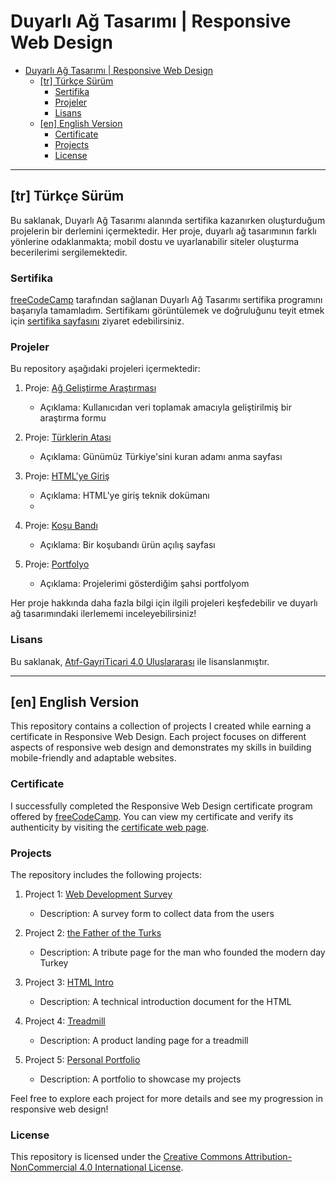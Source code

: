 
# Duyarlı Ağ Tasarımı | Responsive Web Design

- [Duyarlı Ağ Tasarımı | Responsive Web Design](#duyarlı-ağ-tasarımı--responsive-web-design)
  - [\[tr\] Türkçe Sürüm](#tr-türkçe-sürüm)
    - [Sertifika](#sertifika)
    - [Projeler](#projeler)
    - [Lisans](#lisans)
  - [\[en\] English Version](#en-english-version)
    - [Certificate](#certificate)
    - [Projects](#projects)
    - [License](#license)
---
## \[tr\] Türkçe Sürüm

Bu saklanak, Duyarlı Ağ Tasarımı alanında sertifika kazanırken oluşturduğum projelerin bir derlemini içermektedir. Her proje, duyarlı ağ tasarımının farklı yönlerine odaklanmakta; mobil dostu ve uyarlanabilir siteler oluşturma becerilerimi sergilemektedir.

### Sertifika

[freeCodeCamp](https://www.freecodecamp.org/) tarafından sağlanan Duyarlı Ağ Tasarımı sertifika programını  başarıyla tamamladım. Sertifikamı görüntülemek ve doğruluğunu teyit etmek için [sertifika sayfasını](https://www.freecodecamp.org/certification/avriya/responsive-web-design) ziyaret edebilirsiniz.

### Projeler

Bu repository aşağıdaki projeleri içermektedir:

1. Proje: [Ağ Geliştirme Araştırması](1-survey-form/)
   - Açıklama: Kullanıcıdan veri toplamak amacıyla geliştirilmiş bir araştırma formu

2. Proje: [Türklerin Atası](2-tribute-page/)
   - Açıklama: Günümüz Türkiye'sini kuran adamı anma sayfası

3. Proje: [HTML'ye Giriş](3-technical-documentation)
   - Açıklama: HTML'ye giriş teknik dokümanı
   - 
4. Proje: [Koşu Bandı](4-product-landing)
   - Açıklama: Bir koşubandı ürün açılış sayfası

5. Proje: [Portfolyo](5-personal-portfolio)
   - Açıklama: Projelerimi gösterdiğim şahsi portfolyom

Her proje hakkında daha fazla bilgi için ilgili projeleri keşfedebilir ve duyarlı ağ tasarımındaki ilerlememi inceleyebilirsiniz!

### Lisans

Bu saklanak, [Atıf-GayriTicari 4.0 Uluslararası](LICENSE) ile lisanslanmıştır.

---
## \[en\] English Version

This repository contains a collection of projects I created while earning a certificate in Responsive Web Design. Each project focuses on different aspects of responsive web design and demonstrates my skills in building mobile-friendly and adaptable websites.

### Certificate

I successfully completed the Responsive Web Design certificate program offered by [freeCodeCamp](https://www.freecodecamp.org/). You can view my certificate and verify its authenticity by visiting the [certificate web page](https://www.freecodecamp.org/certification/avriya/responsive-web-design).

### Projects

The repository includes the following projects:

1. Project 1: [Web Development Survey](1-survey-form)
   - Description: A survey form to collect data from the users

2. Project 2: [the Father of the Turks](2-tribute-page)
   - Description: A tribute page for the man who founded the modern day Turkey

3. Project 3: [HTML Intro](3-technical-documentation)
   - Description: A technical introduction document for the HTML

4. Project 4: [Treadmill](4-product-landing/)
   - Description: A product landing page for a treadmill

5. Project 5: [Personal Portfolio](3-technical-documentation)
   - Description: A portfolio to showcase my projects


Feel free to explore each project for more details and see my progression in responsive web design!

### License

This repository is licensed under the [Creative Commons Attribution-NonCommercial 4.0 International License](LICENSE).
